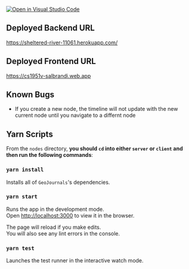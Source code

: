 [![Open in Visual Studio Code](https://classroom.github.com/assets/open-in-vscode-f059dc9a6f8d3a56e377f745f24479a46679e63a5d9fe6f495e02850cd0d8118.svg)](https://classroom.github.com/online_ide?assignment_repo_id=6240854&assignment_repo_type=AssignmentRepo)

## Deployed Backend URL

https://sheltered-river-11061.herokuapp.com/

## Deployed Frontend URL

https://cs1951v-salbrandi.web.app

## Known Bugs

- If you create a new node, the timeline will not update with the new current node until you navigate to a differnt node

## Yarn Scripts

From the `nodes` directory, **you should `cd` into either `server` or `client` and then run the following commands**:

### `yarn install`

Installs all of `GeoJournals`'s dependencies.

### `yarn start`

Runs the app in the development mode.\
Open [http://localhost:3000](http://localhost:3000) to view it in the browser.

The page will reload if you make edits.\
You will also see any lint errors in the console.

### `yarn test`

Launches the test runner in the interactive watch mode.

